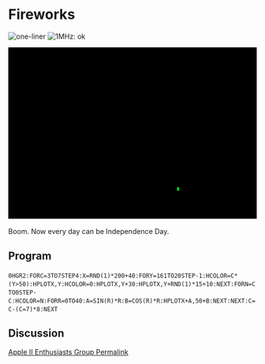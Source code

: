 # Fireworks

![one-liner](https://img.shields.io/badge/one--liner-orange) ![1MHz: ok](https://img.shields.io/badge/1MHz-ok-green)

![image](media/fireworks.gif "Fireworks GIF")

Boom. Now every day can be Independence Day.

## Program

`0HGR2:FORC=3TO7STEP4:X=RND(1)*200+40:FORY=161TO20STEP-1:HCOLOR=C*(Y>50):HPLOTX,Y:HCOLOR=0:HPLOTX,Y+30:HPLOTX,Y+RND(1)*15+10:NEXT:FORN=CTO0STEP-C:HCOLOR=N:FORR=0TO40:A=SIN(R)*R:B=COS(R)*R:HPLOTX+A,50+B:NEXT:NEXT:C=C-(C=7)*8:NEXT`

## Discussion

[Apple II Enthusiasts Group Permalink](https://www.facebook.com/groups/5251478676/permalink/10158224498678677/)
